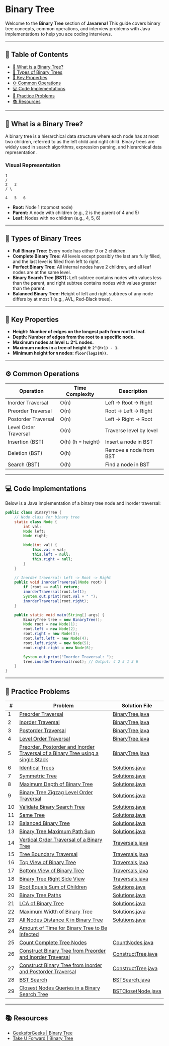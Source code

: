 # Binary Tree

Welcome to the **Binary Tree** section of **Javarena!** This guide covers binary tree concepts, common operations, and
interview
problems with Java implementations to help you ace coding interviews.

---

## 📌 Table of Contents

- [🌟 What is a Binary Tree?](#-what-is-a-binary-tree)
- [🌲 Types of Binary Trees](#-types-of-binary-trees)
- [📏 Key Properties](#-key-properties)
- [⚙️ Common Operations](#-common-operations)
- [💻 Code Implementations](#-code-implementations)
- [🧪 Practice Problems](#-practice-problems)
- [📚 Resources](#-resources)

---

## 🌟 What is a Binary Tree?

A binary tree is a hierarchical data structure where each node has at most two children, referred to as the left child
and right child. Binary trees are widely used in search algorithms, expression parsing, and hierarchical data
representation.

### Visual Representation

```
1
/
2   3
/ \

4   5   6 
```

- **Root:** Node 1 (topmost node)
- **Parent:** A node with children (e.g., 2 is the parent of 4 and 5)
- **Leaf:** Nodes with no children (e.g., 4, 5, 6)

---

## 🌲 Types of Binary Trees

- **Full Binary Tree:** Every node has either 0 or 2 children.
- **Complete Binary Tree:** All levels except possibly the last are fully filled, and the last level is filled from left
  to right.
- **Perfect Binary Tree:** All internal nodes have 2 children, and all leaf nodes are at the same level.
- **Binary Search Tree (BST):** Left subtree contains nodes with values less than the parent, and right subtree contains
  nodes with values greater than the parent.
- **Balanced Binary Tree:** Height of left and right subtrees of any node differs by at most 1 (e.g., AVL, Red-Black
  trees).

---

## 📏 Key Properties

- **Height: Number of edges on the longest path from root to leaf.**
- **Depth: Number of edges from the root to a specific node.**
- **Maximum nodes at level `L`: 2^L nodes.**
- **Maximum nodes in a tree of height `H`: `2^(H+1) - 1`.**
- **Minimum height for `N` nodes: `floor(log2(N))`.**

---

## ⚙️ Common Operations

| Operation             | Time Complexity   | Description             |
|-----------------------|-------------------|-------------------------|
| Inorder Traversal     | O(n)              | Left → Root → Right     |
| Preorder Traversal    | O(n)              | Root → Left → Right     |
| Postorder Traversal   | O(n)              | Left → Right → Root     |
| Level Order Traversal | O(n)              | Traverse level by level |
| Insertion (BST)       | O(h) (h = height) | Insert a node in BST    |
| Deletion (BST)        | O(h)              | Remove a node from BST  |
| Search (BST)          | O(h)              | Find a node in BST      |

---

## 💻 Code Implementations

Below is a Java implementation of a binary tree node and inorder traversal:

```java
public class BinaryTree {
    // Node class for binary tree
    static class Node {
        int val;
        Node left;
        Node right;

        Node(int val) {
            this.val = val;
            this.left = null;
            this.right = null;
        }
    }

    // Inorder traversal: Left -> Root -> Right
    public void inorderTraversal(Node root) {
        if (root == null) return;
        inorderTraversal(root.left);
        System.out.print(root.val + " ");
        inorderTraversal(root.right);
    }

    public static void main(String[] args) {
        BinaryTree tree = new BinaryTree();
        Node root = new Node(1);
        root.left = new Node(2);
        root.right = new Node(3);
        root.left.left = new Node(4);
        root.left.right = new Node(5);
        root.right.right = new Node(6);

        System.out.print("Inorder Traversal: ");
        tree.inorderTraversal(root); // Output: 4 2 5 1 3 6
    }
}
```

---

## 🧪 Practice Problems

| #  | Problem                                                                                                                                                                                          | Solution File                              |
|----|--------------------------------------------------------------------------------------------------------------------------------------------------------------------------------------------------|--------------------------------------------|
| 1  | [Preorder Traversal](https://leetcode.com/problems/binary-tree-preorder-traversal/)                                                                                                              | [BinaryTree.java](./BinaryTree.java)       |
| 2  | [Inorder Traversal](https://leetcode.com/problems/binary-tree-inorder-traversal/)                                                                                                                | [BinaryTree.java](./BinaryTree.java)       |
| 3  | [Postorder Traversal](https://leetcode.com/problems/binary-tree-postorder-traversal/)                                                                                                            | [BinaryTree.java](./BinaryTree.java)       |
| 4  | [Level Order Traversal](https://leetcode.com/problems/binary-tree-level-order-traversal/)                                                                                                        | [BinaryTree.java](./BinaryTree.java)       |
| 5  | [Preorder, Postorder and Inorder Traversal of a Binary Tree using a single Stack](https://www.geeksforgeeks.org/preorder-postorder-and-inorder-traversal-of-a-binary-tree-using-a-single-stack/) | [BinaryTree.java](./BinaryTree.java)       |
| 6  | [Identical Trees](https://www.geeksforgeeks.org/problems/determine-if-two-trees-are-identical/1)                                                                                                 | [Solutions.java](./Solutions.java)         |
| 7  | [Symmetric Tree](https://leetcode.com/problems/symmetric-tree/)                                                                                                                                  | [Solutions.java](./Solutions.java)         |
| 8  | [Maximum Depth of Binary Tree](https://leetcode.com/problems/maximum-depth-of-binary-tree/)                                                                                                      | [Solutions.java](./Solutions.java)         |
| 9  | [Binary Tree Zigzag Level Order Traversal](https://leetcode.com/problems/binary-tree-zigzag-level-order-traversal/)                                                                              | [Solutions.java](./Solutions.java)         |
| 10 | [Validate Binary Search Tree](https://leetcode.com/problems/validate-binary-search-tree/)                                                                                                        | [Solutions.java](./Solutions.java)         |
| 11 | [Same Tree](https://leetcode.com/problems/same-tree/)                                                                                                                                            | [Solutions.java](./Solutions.java)         |
| 12 | [Balanced Binary Tree](https://leetcode.com/problems/balanced-binary-tree/)                                                                                                                      | [Solutions.java](./Solutions.java)         |
| 13 | [Binary Tree Maximum Path Sum](https://leetcode.com/problems/binary-tree-maximum-path-sum/)                                                                                                      | [Solutions.java](./Solutions.java)         |
| 14 | [Vertical Order Traversal of a Binary Tree](https://leetcode.com/problems/vertical-order-traversal-of-a-binary-tree/)                                                                            | [Traversals.java](./Traversals.java)       |
| 15 | [Tree Boundary Traversal](https://www.geeksforgeeks.org/problems/boundary-traversal-of-binary-tree/1)                                                                                            | [Traversals.java](./Traversals.java)       |
| 16 | [Top View of Binary Tree](https://www.geeksforgeeks.org/problems/top-view-of-binary-tree/1)                                                                                                      | [Traversals.java](./Traversals.java)       |
| 17 | [Bottom View of Binary Tree](https://www.geeksforgeeks.org/problems/bottom-view-of-binary-tree/1)                                                                                                | [Traversals.java](./Traversals.java)       |
| 18 | [Binary Tree Right Side View](https://leetcode.com/problems/binary-tree-right-side-view)                                                                                                         | [Traversals.java](./Traversals.java)       |
| 19 | [Root Equals Sum of Children](https://leetcode.com/problems/root-equals-sum-of-children/)                                                                                                        | [Solutions.java](./Solutions.java)         |
| 20 | [Binary Tree Paths](https://leetcode.com/problems/binary-tree-paths/)                                                                                                                            | [Solutions.java](./Solutions.java)         |
| 21 | [LCA of Binary Tree](https://leetcode.com/problems/lowest-common-ancestor-of-a-binary-tree/)                                                                                                     | [Solutions.java](./Solutions.java)         |
| 22 | [Maximum Width of Binary Tree](https://leetcode.com/problems/maximum-width-of-binary-tree/)                                                                                                      | [Solutions.java](./Solutions.java)         |
| 23 | [All Nodes Distance K in Binary Tree](https://leetcode.com/problems/all-nodes-distance-k-in-binary-tree/)                                                                                        | [Solutions.java](./Solutions.java)         |
| 24 | [Amount of Time for Binary Tree to Be Infected](https://leetcode.com/problems/amount-of-time-for-binary-tree-to-be-infected/)                                                                    |                                            |
| 25 | [Count Complete Tree Nodes](https://leetcode.com/problems/count-complete-tree-nodes/)                                                                                                            | [CountNodes.java](./CountNodes.java)       |
| 26 | [Construct Binary Tree from Preorder and Inorder Traversal](https://leetcode.com/problems/construct-binary-tree-from-preorder-and-inorder-traversal/)                                            | [ConstructTree.java](./ConstructTree.java) |
| 27 | [Construct Binary Tree from Inorder and Postorder Traversal](https://leetcode.com/problems/construct-binary-tree-from-inorder-and-postorder-traversal/)                                          | [ConstructTree.java](./ConstructTree.java) |
| 28 | [BST Search](https://leetcode.com/problems/search-in-a-binary-search-tree/)                                                                                                                      | [BSTSearch.java](./BSTSearch.java)         |
| 29 | [Closest Nodes Queries in a Binary Search Tree](https://leetcode.com/problems/closest-nodes-queries-in-a-binary-search-tree/)                                                                    | [BSTClosetNode.java](./BSTClosetNode.java) |

---

## 📚 Resources

- [GeeksforGeeks | Binary Tree](https://www.geeksforgeeks.org/dsa/binary-tree-data-structure/)
- [Take U Forward | Binary Tree](https://takeuforward.org/binary-tree/introduction-to-trees/)